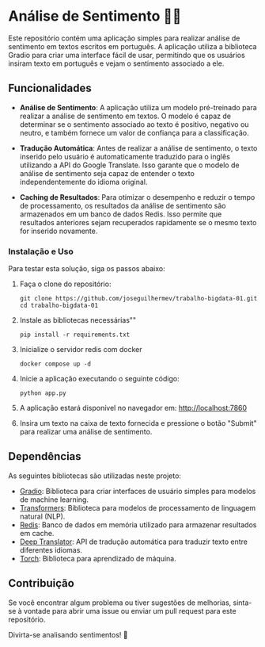 # Análise de Sentimento 🧐😮

Este repositório contém uma aplicação simples para realizar análise de sentimento em textos escritos em português. A aplicação utiliza a biblioteca Gradio para criar uma interface fácil de usar, permitindo que os usuários insiram texto em português e vejam o sentimento associado a ele.

## Funcionalidades

- **Análise de Sentimento**: A aplicação utiliza um modelo pré-treinado para realizar a análise de sentimento em textos. O modelo é capaz de determinar se o sentimento associado ao texto é positivo, negativo ou neutro, e também fornece um valor de confiança para a classificação.

- **Tradução Automática**: Antes de realizar a análise de sentimento, o texto inserido pelo usuário é automaticamente traduzido para o inglês utilizando a API do Google Translate. Isso garante que o modelo de análise de sentimento seja capaz de entender o texto independentemente do idioma original.

- **Caching de Resultados**: Para otimizar o desempenho e reduzir o tempo de processamento, os resultados da análise de sentimento são armazenados em um banco de dados Redis. Isso permite que resultados anteriores sejam recuperados rapidamente se o mesmo texto for inserido novamente.

### Instalação e Uso

Para testar esta solução, siga os passos abaixo:

1. Faça o clone do repositório:
    ```
    git clone https://github.com/joseguilhermev/trabalho-bigdata-01.git
    cd trabalho-bigdata-01
    ```

2. Instale as bibliotecas necessárias""
    ```
    pip install -r requirements.txt
    ```

3. Inicialize o servidor redis com docker
    ```
    docker compose up -d
    ```

2. Inicie a aplicação executando o seguinte código:
    ```
    python app.py
    ```

3. A aplicação estará disponível no navegador em: [http://localhost:7860](http://localhost:7860)

4. Insira um texto na caixa de texto fornecida e pressione o botão "Submit" para realizar uma análise de sentimento.

## Dependências

As seguintes bibliotecas são utilizadas neste projeto:

- [Gradio](https://gradio.app/): Biblioteca para criar interfaces de usuário simples para modelos de machine learning.
- [Transformers](https://huggingface.co/transformers/): Biblioteca para modelos de processamento de linguagem natural (NLP).
- [Redis](https://redis.io/): Banco de dados em memória utilizado para armazenar resultados em cache.
- [Deep Translator](https://github.com/nidhaloff/deep-translator): API de tradução automática para traduzir texto entre diferentes idiomas.
- [Torch](https://pytorch.org/): Biblioteca para aprendizado de máquina.

## Contribuição

Se você encontrar algum problema ou tiver sugestões de melhorias, sinta-se à vontade para abrir uma issue ou enviar um pull request para este repositório.

Divirta-se analisando sentimentos! 🚀
